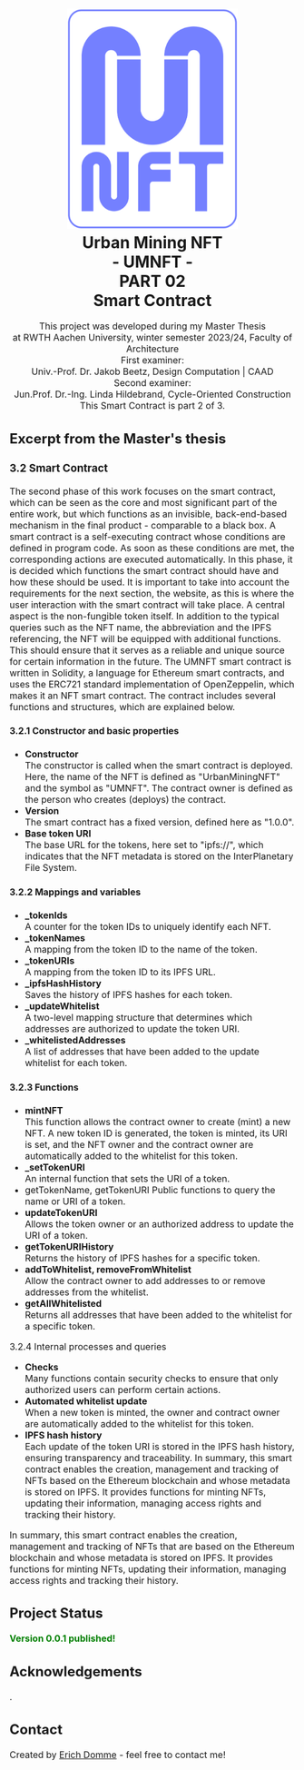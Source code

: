<h1 align="center">
  <a name="logo"><img src="img\icon_blue_nft.svg" alt="UMNFT" width="300"></a>
  <br>
  Urban Mining NFT <br>
  - UMNFT - <br>
  PART 02 <br>
  Smart Contract
</h1>

<div align="center"></div>

<p align="center"><font size="3">
This project was developed during my Master Thesis<br>
at RWTH Aachen University, winter semester 2023/24, Faculty of Architecture<br>
First examiner:<br>
Univ.-Prof. Dr. Jakob Beetz, Design Computation | CAAD<br>
Second examiner:<br>
Jun.Prof. Dr.-Ing. Linda Hildebrand, Cycle-Oriented Construction<br>
This Smart Contract is part 2 of 3. </p>

## Excerpt from the Master's thesis
### 3.2 Smart Contract
The second phase of this work focuses on the smart contract, which can be seen as the core and most significant part of the entire work, but which functions as an invisible, back-end-based mechanism in the final product - comparable to a black box. A smart contract is a self-executing contract whose conditions are defined in program code. As soon as these conditions are met, the corresponding actions are executed automatically.
In this phase, it is decided which functions the smart contract should have and how these should be used. It is important to take into account the requirements for the next section, the website, as this is where the user interaction with the smart contract will take place. A central aspect is the non-fungible token itself. In addition to the typical queries such as the NFT name, the abbreviation and the IPFS referencing, the NFT will be equipped with additional functions. This should ensure that it serves as a reliable and unique source for certain information in the future.
The UMNFT smart contract is written in Solidity, a language for Ethereum smart contracts, and uses the ERC721 standard implementation of OpenZeppelin, which makes it an NFT smart contract. The contract includes several functions and structures, which are explained below.

#### 3.2.1 Constructor and basic properties
- **Constructor**<br>
The constructor is called when the smart contract is deployed. Here, the name of the NFT is defined as "UrbanMiningNFT" and the symbol as "UMNFT". The contract owner is defined as the person who creates (deploys) the contract.
- **Version**<br>
The smart contract has a fixed version, defined here as "1.0.0".
- **Base token URI**<br>
The base URL for the tokens, here set to "ipfs://", which indicates that the NFT metadata is stored on the InterPlanetary File System.

#### 3.2.2 Mappings and variables
- **_tokenIds**<br>
A counter for the token IDs to uniquely identify each NFT.
- **_tokenNames**<br>
A mapping from the token ID to the name of the token.
- **_tokenURIs**<br>
A mapping from the token ID to its IPFS URL.
- **_ipfsHashHistory**<br>
Saves the history of IPFS hashes for each token.
- **_updateWhitelist**<br>
A two-level mapping structure that determines which addresses are authorized to update the token URI.
- **_whitelistedAddresses**<br>
A list of addresses that have been added to the update whitelist for each token.

#### 3.2.3 Functions
- **mintNFT**<br>
This function allows the contract owner to create (mint) a new NFT. A new token ID is generated, the token is minted, its URI is set, and the NFT owner and the contract owner are automatically added to the whitelist for this token.
- **_setTokenURI**<br>
An internal function that sets the URI of a token.
- getTokenName, getTokenURI
Public functions to query the name or URI of a token.
- **updateTokenURI**<br>
Allows the token owner or an authorized address to update the URI of a token.
- **getTokenURIHistory**<br>
Returns the history of IPFS hashes for a specific token.
- **addToWhitelist, removeFromWhitelist**<br>
Allow the contract owner to add addresses to or remove addresses from the whitelist.
- **getAllWhitelisted**<br>
Returns all addresses that have been added to the whitelist for a specific token.

3.2.4 Internal processes and queries
- **Checks**<br>
Many functions contain security checks to ensure that only authorized users can perform certain actions.
- **Automated whitelist update**<br>
When a new token is minted, the owner and contract owner are automatically added to the whitelist for this token.
- **IPFS hash history**<br>
Each update of the token URI is stored in the IPFS hash history, ensuring transparency and traceability.
In summary, this smart contract enables the creation, management and tracking of NFTs based on the Ethereum blockchain and whose metadata is stored on IPFS. It provides functions for minting NFTs, updating their information, managing access rights and tracking their history.

In summary, this smart contract enables the creation, management and tracking of NFTs that are based on the Ethereum blockchain and whose metadata is stored on IPFS. It provides functions for minting NFTs, updating their information, managing access rights and tracking their history.

## Project Status
<span style="color:green">**Version 0.0.1 published!**</span>
<!-- _complete_ / _no longer being worked on_. If you are no longer working on it, provide reasons why.-->

## Acknowledgements
.

## Contact
Created by [Erich Domme](mailto:erich.domme@rwth-aachen.de) - feel free to contact me!